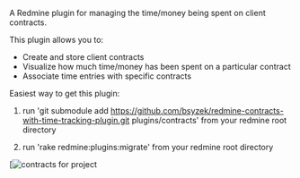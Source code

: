 A Redmine plugin for managing the time/money being spent on client contracts.

This plugin allows you to: 

- Create and store client contracts
- Visualize how much time/money has been spent on a particular contract
- Associate time entries with specific contracts

Easiest way to get this plugin: 

1. run 'git submodule add https://github.com/bsyzek/redmine-contracts-with-time-tracking-plugin.git plugins/contracts' from your redmine root directory

2. run 'rake redmine:plugins:migrate' from your redmine root directory 

[![contracts for project](https://github.com/bsyzek/redmine-contracts-with-time-tracking-plugin/raw/master/docs/screenshots/multiple_contracts_screenshot.jpg)

